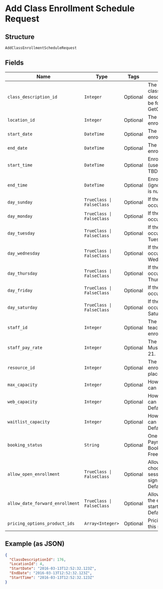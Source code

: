 
# Add Class Enrollment Schedule Request

## Structure

`AddClassEnrollmentScheduleRequest`

## Fields

| Name | Type | Tags | Description |
|  --- | --- | --- | --- |
| `class_description_id` | `Integer` | Optional | The Id of the class/enrollment description. This can be found in GetClassDescriptions. |
| `location_id` | `Integer` | Optional | The Location Id of the enrollment schedule. |
| `start_date` | `DateTime` | Optional | The start date of the enrollment schedule. |
| `end_date` | `DateTime` | Optional | The end date of the enrollment schedule. |
| `start_time` | `DateTime` | Optional | Enrollment start time (use null or omit for TBD). |
| `end_time` | `DateTime` | Optional | Enrollment end time (ignored if StartTime is null or omitted). |
| `day_sunday` | `TrueClass \| FalseClass` | Optional | If the enrollment occurs on Sunday(s). |
| `day_monday` | `TrueClass \| FalseClass` | Optional | If the enrollment occurs on Monday(s). |
| `day_tuesday` | `TrueClass \| FalseClass` | Optional | If the enrollment occurs on Tuesday(s). |
| `day_wednesday` | `TrueClass \| FalseClass` | Optional | If the enrollment occurs on Wednesday(s). |
| `day_thursday` | `TrueClass \| FalseClass` | Optional | If the enrollment occurs on Thursday(s). |
| `day_friday` | `TrueClass \| FalseClass` | Optional | If the enrollment occurs on Friday(s). |
| `day_saturday` | `TrueClass \| FalseClass` | Optional | If the enrollment occurs on Saturday(s). |
| `staff_id` | `Integer` | Optional | The staff member teaching the enrollment. |
| `staff_pay_rate` | `Integer` | Optional | The staff pay rate. Must be between 1-21. |
| `resource_id` | `Integer` | Optional | The room where the enrollment is taking place. |
| `max_capacity` | `Integer` | Optional | How many people can attend. |
| `web_capacity` | `Integer` | Optional | How many people can signup online.<br>Default: **0** |
| `waitlist_capacity` | `Integer` | Optional | How many people can waitlist.<br>Default:**0** |
| `booking_status` | `String` | Optional | One of: PaymentRequired, BookAndPayLater, Free |
| `allow_open_enrollment` | `TrueClass \| FalseClass` | Optional | Allow clients to choose which sessions they’d like to sign up for.<br>Default: **false** |
| `allow_date_forward_enrollment` | `TrueClass \| FalseClass` | Optional | Allow booking after the enrollment has started.<br>Default: **false** |
| `pricing_options_product_ids` | `Array<Integer>` | Optional | Pricing Options for this schedule |

## Example (as JSON)

```json
{
  "ClassDescriptionId": 176,
  "LocationId": 4,
  "StartDate": "2016-03-13T12:52:32.123Z",
  "EndDate": "2016-03-13T12:52:32.123Z",
  "StartTime": "2016-03-13T12:52:32.123Z"
}
```

